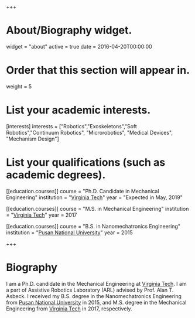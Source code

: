 +++
# About/Biography widget.
widget = "about"
active = true
date = 2016-04-20T00:00:00

# Order that this section will appear in.
weight = 5

# List your academic interests.
[interests]
  interests = ["Robotics","Exoskeletons","Soft Robotics","Continuum Robotics", "Microrobotics", "Medical Devices", "Mechanism Design"]

# List your qualifications (such as academic degrees).
[[education.courses]]
  course = "Ph.D. Candidate in Mechanical Engineering"
  institution = "[Virginia Tech](https://vt.edu/)"
  year = "Expected in May, 2019"

[[education.courses]]
  course = "M.S. in Mechanical Engineering"
  institution = "[Virginia Tech](https://vt.edu/)"
  year = 2017

[[education.courses]]
  course = "B.S. in Nanomechatronics Engineering"
  institution = "[Pusan National University](http://www.pusan.ac.kr/eng/Main.do)"
  year = 2015
 
+++

# Biography

I am a Ph.D. candidate in the Mechanical Engineering at [Virginia Tech](https://vt.edu/). I am a part of Assistive Robotics Laboratory (ARL) advised by Prof. Alan T. Asbeck. I received my B.S. degree in the Nanomechatronics Engineering from [Pusan National University](http://www.pusan.ac.kr/eng/Main.do) in 2015, and M.S. degree in the Mechanical Engineering from [Virginia Tech](https://vt.edu/) in 2017, respectively.
